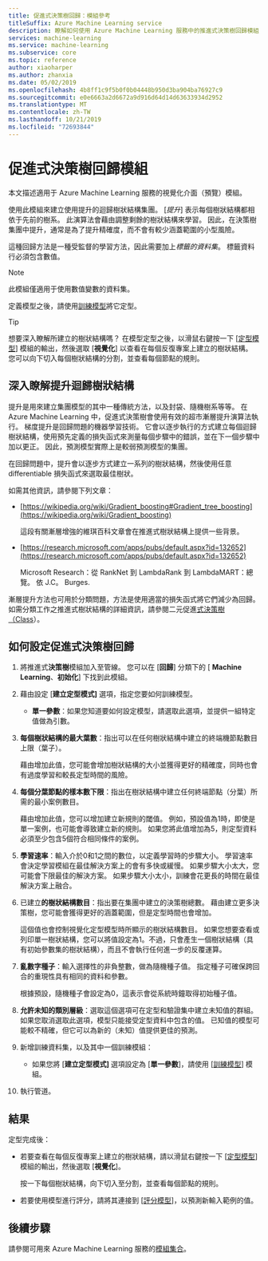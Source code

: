 ```yaml
---
title: 促進式決策樹回歸：模組參考
titleSuffix: Azure Machine Learning service
description: 瞭解如何使用 Azure Machine Learning 服務中的推進式決策樹回歸模組，以使用提升來建立迴歸樹狀結構的集團。
services: machine-learning
ms.service: machine-learning
ms.subservice: core
ms.topic: reference
author: xiaoharper
ms.author: zhanxia
ms.date: 05/02/2019
ms.openlocfilehash: 4b8ff1c9f5b0f0b04448b950d3ba904ba76927c9
ms.sourcegitcommit: e0e6663a2d6672a9d916d64d14d63633934d2952
ms.translationtype: MT
ms.contentlocale: zh-TW
ms.lasthandoff: 10/21/2019
ms.locfileid: "72693844"
---
```

# <a name="boosted-decision-tree-regression-module"></a>促進式決策樹回歸模組

本文描述適用于 Azure Machine Learning 服務的視覺化介面（預覽）模組。

使用此模組來建立使用提升的迴歸樹狀結構集團。 [*提升*] 表示每個樹狀結構都相依于先前的樹系。 此演算法會藉由調整剩餘的樹狀結構來學習。 因此，在決策樹集團中提升，通常是為了提升精確度，而不會有較少涵蓋範圍的小型風險。  
  
這種回歸方法是一種受監督的學習方法，因此需要加上*標籤的資料集*。 標籤資料行必須包含數值。  

> [!NOTE]
> 此模組僅適用于使用數值變數的資料集。  

定義模型之後，請使用[訓練模型](./train-model.md)將它定型。

> [!TIP]
> 想要深入瞭解所建立的樹狀結構嗎？ 在模型定型之後，以滑鼠右鍵按一下 [[定型模型](./train-model.md)] 模組的輸出，然後選取 [**視覺化**] 以查看在每個反復專案上建立的樹狀結構。 您可以向下切入每個樹狀結構的分割，並查看每個節點的規則。  
  
## <a name="more-about-boosted-regression-trees"></a>深入瞭解提升迴歸樹狀結構  

提升是用來建立集團模型的其中一種傳統方法，以及封袋、隨機樹系等等。  在 Azure Machine Learning 中，促進式決策樹會使用有效的超市漸層提升演算法執行。 梯度提升是回歸問題的機器學習技術。 它會以逐步執行的方式建立每個迴歸樹狀結構，使用預先定義的損失函式來測量每個步驟中的錯誤，並在下一個步驟中加以更正。 因此，預測模型實際上是較弱預測模型的集團。  
  
在回歸問題中，提升會以逐步方式建立一系列的樹狀結構，然後使用任意 differentiable 損失函式來選取最佳樹狀。  
  
如需其他資訊，請參閱下列文章：  
  
+ [https://wikipedia.org/wiki/Gradient_boosting#Gradient_tree_boosting](https://wikipedia.org/wiki/Gradient_boosting)

    這段有關漸層增強的維琪百科文章會在推進式樹狀結構上提供一些背景。 
  
-  [https://research.microsoft.com/apps/pubs/default.aspx?id=132652](https://research.microsoft.com/apps/pubs/default.aspx?id=132652)  

    Microsoft Research：從 RankNet 到 LambdaRank 到 LambdaMART：總覽。 依 J.C。 Burges.

漸層提升方法也可用於分類問題，方法是使用適當的損失函式將它們減少為回歸。 如需分類工作之推進式樹狀結構的詳細資訊，請參閱二元促進[式決策樹（Class](./two-class-boosted-decision-tree.md)）。  

## <a name="how-to-configure-boosted-decision-tree-regression"></a>如何設定促進式決策樹回歸

1.  將推進式**決策樹**模組加入至管線。 您可以在 [**回歸**] 分類下的 [ **Machine Learning**、**初始化**] 下找到此模組。 
  
2.  藉由設定 [**建立定型模式]** 選項，指定您要如何訓練模型。  
  
    -   **單一參數**：如果您知道要如何設定模型，請選取此選項，並提供一組特定值做為引數。  
   
  
3. **每個樹狀結構的最大葉數**：指出可以在任何樹狀結構中建立的終端機節點數目上限（葉子）。  

    藉由增加此值，您可能會增加樹狀結構的大小並獲得更好的精確度，同時也會有過度學習和較長定型時間的風險。  

4. **每個分葉節點的樣本數下限**：指出在樹狀結構中建立任何終端節點（分葉）所需的最小案例數目。

    藉由增加此值，您可以增加建立新規則的閾值。 例如，預設值為1時，即使是單一案例，也可能會導致建立新的規則。 如果您將此值增加為5，則定型資料必須至少包含5個符合相同條件的案例。

5. **學習速率**：輸入介於0和1之間的數位，以定義學習時的步驟大小。 學習速率會決定學習模組在最佳解決方案上的會有多快或緩慢。 如果步驟大小太大，您可能會下限最佳的解決方案。 如果步驟大小太小，訓練會花更長的時間在最佳解決方案上融合。

6. 已建立**的樹狀結構數目**：指出要在集團中建立的決策樹總數。 藉由建立更多決策樹，您可能會獲得更好的涵蓋範圍，但是定型時間也會增加。

    這個值也會控制視覺化定型模型時所顯示的樹狀結構數目。 如果您想要查看或列印單一樹狀結構，您可以將值設定為1。不過，只會產生一個樹狀結構（具有初始參數集的樹狀結構），而且不會執行任何進一步的反覆運算。

7. **亂數字種子**：輸入選擇性的非負整數，做為隨機種子值。 指定種子可確保跨回合的重現性具有相同的資料和參數。

    根據預設，隨機種子會設定為0，這表示會從系統時鐘取得初始種子值。
  
8. **允許未知的類別層級**：選取這個選項可在定型和驗證集中建立未知值的群組。 如果您取消選取此選項，模型只能接受定型資料中包含的值。 已知值的模型可能較不精確，但它可以為新的（未知）值提供更佳的預測。

9. 新增訓練資料集，以及其中一個訓練模組：

    - 如果您將 [**建立定型模式]** 選項設定為 [**單一參數**]，請使用 [[訓練模型](train-model.md)] 模組。  
  
    

10. 執行管道。  
  
## <a name="results"></a>結果

定型完成後：

+ 若要查看在每個反復專案上建立的樹狀結構，請以滑鼠右鍵按一下 [[定型模型](train-model.md)] 模組的輸出，然後選取 [**視覺化**]。
  
     按一下每個樹狀結構，向下切入至分割，並查看每個節點的規則。  

+ 若要使用模型進行評分，請將其連接到 [[評分模型](./score-model.md)]，以預測新輸入範例的值。

## <a name="next-steps"></a>後續步驟

請參閱可用來 Azure Machine Learning 服務的[模組集合](module-reference.md)。 
